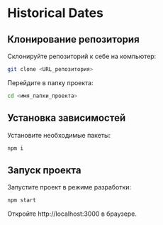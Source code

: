 # Historical Dates

## Клонирование репозитория

Склонируйте репозиторий к себе на компьютер:

```bash
git clone <URL_репозитория>
```

Перейдите в папку проекта:

```bash
cd <имя_папки_проекта>
```

## Установка зависимостей

Установите необходимые пакеты:

```bash
npm i
```

## Запуск проекта

Запустите проект в режиме разработки:

```bash
npm start
```

Откройте http://localhost:3000
в браузере.
